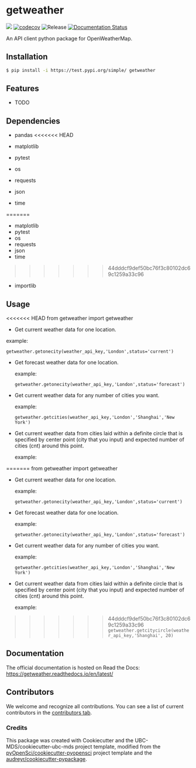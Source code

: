 # getweather 

![](https://github.com/SijiaChen0110/getweather/workflows/build/badge.svg) [![codecov](https://codecov.io/gh/SijiaChen0110/getweather/branch/main/graph/badge.svg)](https://codecov.io/gh/SijiaChen0110/getweather) ![Release](https://github.com/SijiaChen0110/getweather/workflows/Release/badge.svg) [![Documentation Status](https://readthedocs.org/projects/getweather/badge/?version=latest)](https://getweather.readthedocs.io/en/latest/?badge=latest)

An API client python package for OpenWeatherMap.

## Installation

```bash
$ pip install -i https://test.pypi.org/simple/ getweather
```

## Features

- TODO

## Dependencies

- pandas
<<<<<<< HEAD

- matplotlib

- pytest

- os

- requests

- json

- time

=======
- matplotlib
- pytest
- os
- requests
- json
- time
>>>>>>> 44dddcf9def50bc76f3c80102dc69c1259a33c96
- importlib

## Usage

<<<<<<< HEAD
from getweather import getweather



- Get current weather data for one location.


  
example:


  `getweather.getonecity(weather_api_key,'London',status='current')`


- Get forecast weather data for one location.

  

  example:
     
  

  `getweather.getonecity(weather_api_key,'London',status='forecast')`
 
    

- Get current weather data for any number of cities you want.
  
  

  example:
  
  

  `getweather.getcities(weather_api_key,'London','Shanghai','New York')`
     


- Get current weather data from cities laid within a definite circle that is specified by center point (city that you input) and expected number of cities (cnt) around this point.


  
  example:


=======
  from getweather import getweather

- Get current weather data for one location.
  
  example:
  
  `getweather.getonecity(weather_api_key,'London',status='current')`
     
- Get forecast weather data for one location.

  example:
     
  `getweather.getonecity(weather_api_key,'London',status='forecast')`
     
- Get current weather data for any number of cities you want.
  
  example:
  
  `getweather.getcities(weather_api_key,'London','Shanghai','New York')`
     
- Get current weather data from cities laid within a definite circle that is specified by center point (city that you input) and expected number of cities (cnt) around this       point.

  example:
     
>>>>>>> 44dddcf9def50bc76f3c80102dc69c1259a33c96
  `getweather.getcitycircle(weather_api_key,'Shanghai', 20)`

## Documentation

The official documentation is hosted on Read the Docs: https://getweather.readthedocs.io/en/latest/

## Contributors

We welcome and recognize all contributions. You can see a list of current contributors in the [contributors tab](https://github.com/SijiaChen0110/getweather/graphs/contributors).

### Credits

This package was created with Cookiecutter and the UBC-MDS/cookiecutter-ubc-mds project template, modified from the [pyOpenSci/cookiecutter-pyopensci](https://github.com/pyOpenSci/cookiecutter-pyopensci) project template and the [audreyr/cookiecutter-pypackage](https://github.com/audreyr/cookiecutter-pypackage).
